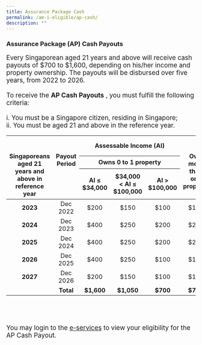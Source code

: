 ```yaml
---
title: Assurance Package Cash
permalink: /am-i-eligible/ap-cash/
description: ""
---
```

### Assurance Package (AP) Cash Payouts ###
<font style="font-size:17px"> Every Singaporean aged 21 years and above will receive cash payouts of $700 to $1,600, depending on his/her income and property ownership. The payouts will be disbursed over five years, from 2022 to 2026. 
<br><br>
To receive the <b>AP Cash Payouts</b> , you must fulfill the following criteria:<br><br>
i. You must be a Singapore citizen, residing in Singapore;<br>
ii. You must be aged 21 and above in the reference year.<br>
	<table>
<thead>
  <tr>
		<th style="text-align:center; vertical-align:top" rowspan="4"><br><br> Singaporeans aged 21 years and above in reference year</th>		
		<th style="text-align:center; vertical-align:top" rowspan="4"><br><br> Payout Period</th></tr>
		<tr>
		<th style="text-align:center; vertical-align:middle" colspan="3"> Assessable Income (AI)</th>
					<th style="text-align:center; vertical-align:top" rowspan="4"><br><br> Own more than one property</th>
			  </tr>
	<tr>
		<th style="text-align:center; vertical-align:middle" colspan="3"> Owns 0 to 1 property</th>
  </tr>
	<tr><th style="text-align:center; vertical-align:middle" colspan="1"> AI ≤ $34,000</th>
<th style="text-align:center; vertical-align:middle" colspan="1">$34,000 &lt; AI ≤ $100,000</th>
<th style="text-align:center; vertical-align:middle" colspan="1"> AI &gt; $100,000</th></tr>
</thead>
<tbody>
  <tr>
		<td style="text-align:center; vertical-align:middle"><b>2023</b></td>
    <td style="text-align:center; vertical-align:middle">Dec 2022</td>
		  <td style="text-align:center; vertical-align:middle">$200</td>
			<td style="text-align:center; vertical-align:middle">$150</td>
			<td style="text-align:center; vertical-align:middle">$100</td>
			<td style="text-align:center; vertical-align:middle">$100</td>
  </tr>
	  <tr>
    <td style="text-align:center; vertical-align:middle"><b>2024</b></td>
      <td style="text-align:center; vertical-align:middle">Dec 2023</td>
		  <td style="text-align:center; vertical-align:middle">$400</td>
			<td style="text-align:center; vertical-align:middle">$250</td>
			<td style="text-align:center; vertical-align:middle">$200</td>
						<td style="text-align:center; vertical-align:middle">$200</td>
  </tr>
	  <tr>
    <td style="text-align:center; vertical-align:middle"><b>2025</b></td>
<td style="text-align:center; vertical-align:middle">Dec 2024</td>
		  <td style="text-align:center; vertical-align:middle">$400</td>
			<td style="text-align:center; vertical-align:middle">$250</td>
			<td style="text-align:center; vertical-align:middle">$200</td>
			<td style="text-align:center; vertical-align:middle">$200</td>
  </tr>
	<tr>
    <td style="text-align:center; vertical-align:middle"><b>2026</b></td>
<td style="text-align:center; vertical-align:middle">Dec 2025</td>
		  <td style="text-align:center; vertical-align:middle">$400</td>
			<td style="text-align:center; vertical-align:middle">$250</td>
			<td style="text-align:center; vertical-align:middle">$100</td>
			<td style="text-align:center; vertical-align:middle">$100</td>
  </tr>
	<tr>
    <td style="text-align:center; vertical-align:middle"><b>2027</b></td>
<td style="text-align:center; vertical-align:middle">Dec 2026</td>
		  <td style="text-align:center; vertical-align:middle">$200</td>
			<td style="text-align:center; vertical-align:middle">$150</td>
			<td style="text-align:center; vertical-align:middle">$100</td>
			<td style="text-align:center; vertical-align:middle">$100</td>
  </tr>
	  <tr>
    <td style="text-align:center; vertical-align:middle"> </td>
			   <td style="text-align:center; vertical-align:middle"><b>Total</b></td>
			<td style="text-align:center; vertical-align:middle"><b>$1,600</b></td> 
			<td style="text-align:center; vertical-align:middle"><b>$1,050</b></td> 
			<td style="text-align:center; vertical-align:middle"><b>$700</b></td> 
			<td style="text-align:center; vertical-align:middle"><b>$700</b></td>
 </tr> <tr> </tr>	
  </tbody>
</table><br>
<br><br>
You may login to the <a href="https://www.govpayouts.gov.sg/cds/gstv/login" class="hyperlink">e-services</a> to view your eligibility for the AP Cash Payout. <br><br><br>